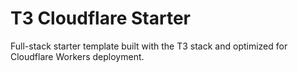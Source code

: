 # T3 Cloudflare Starter

Full-stack starter template built with the T3 stack and optimized for Cloudflare Workers deployment.
